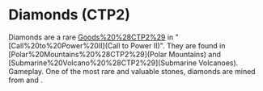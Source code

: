 # Diamonds (CTP2)

Diamonds are a rare [Goods%20%28CTP2%29](good) in "[Call%20to%20Power%20II](Call to Power II)". They are found in [Polar%20Mountains%20%28CTP2%29](Polar Mountains) and [Submarine%20Volcano%20%28CTP2%29](Submarine Volcanoes).
Gameplay.
One of the most rare and valuable stones, diamonds are mined from and .